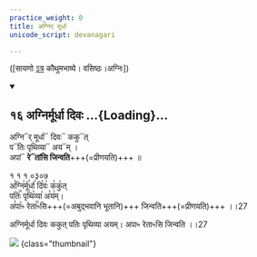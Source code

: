 ```yaml
---
practice_weight: 0
title: अग्निर् मूर्धा
unicode_script: devanagari

---
```

([सायणो [ऽत्र](https://archive.org/details/SamaVedaSanhitaWithSayanabhashyaVolume1SatyavrataSamasrami1874bis_201804/page/n171) कौथुमभाष्ये। वसिष्ठः।अग्निः])

<div class="js_include" includetitle="false" newlevelforh1="2" unfilled url="/vedAH_Rk/shAkalam/saMhitA/vishvAsa-prastutiH/08/044/16_agnirmUrdhA_divaH.md">
<details open><summary><h2>१६ अग्निर्मूर्धा दिवः ...{Loading}...</h2></summary>

अग्नि᳓र् मूर्धा᳓ दिवः᳓ ककु᳓त्  
प᳓तिः पृथिव्या᳓ अय᳓म् ।  
अपां᳓ **रे᳓तांसि जिन्वति**+++(=प्रीणयति)+++ ॥

</details>
</div>

१ १ १ ०३०७  
अ꣣ग्नि꣢र्मू꣣र्धा꣢ दि꣣वः꣢ क꣣कु꣡त्  
पतिः꣢꣯ पृथि꣣व्या꣢ अ꣣य꣢म्।  
अ꣣पा꣡ᳱ रेता꣢꣯ᳱसि+++(=अबुद्भवानि भूतानि)+++ जिन्वति+++(=प्रीणयति)+++ ।।27

अग्निर्मूर्धा दिवः ककुत् पतिः पृथिव्या अयम्। अपाᳱ रेताᳱसि जिन्वति ।।27

![](../../images/agni-giving-abhaya-to-Rtvik-or-yajamAna.png)
{class="thumbnail"}
